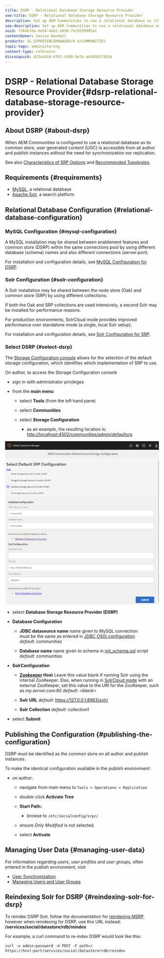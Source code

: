 ```yaml
---
title: DSRP - Relational Database Storage Resource Provider
seo-title: DSRP - Relational Database Storage Resource Provider
description: Set up AEM Communities to use a relational database as its common store
seo-description: Set up AEM Communities to use a relational database as its common store
uuid: f364e7da-ee54-4ab2-a630-7ec9239005ac
contentOwner: Janice Kendall
products: SG_EXPERIENCEMANAGER/6.4/COMMUNITIES
topic-tags: administering
content-type: reference
discoiquuid: d23acb18-6761-4290-9e7a-a434582791bd
---
```


# DSRP - Relational Database Storage Resource Provider{#dsrp-relational-database-storage-resource-provider}

## About DSRP {#about-dsrp}

When AEM Communities is configured to use a relational database as its common store, user generated content (UGC) is accessible from all author and publish instances without the need for synchronization nor replication.

See also [Characteristics of SRP Options](/help/communities/working-with-srp.md#characteristics-of-srp-options) and [Recommended Topologies](/help/communities/topologies.md).

## Requirements {#requirements}

* [MySQL](#mysql-configuration), a relational database
* [Apache Solr](#solr-configuration), a search platform

## Relational Database Configuration {#relational-database-configuration}

### MySQL Configuration {#mysql-configuration}

A MySQL installation may be shared between enablement features and common store (DSRP) within the same connections pool by using different database (schema) names and also different connections (server:port).

For installation and configuration details, see [MySQL Configuration for DSRP](/help/communities/dsrp-mysql.md).

### Solr Configuration {#solr-configuration}

A Solr installation may be shared between the node store (Oak) and common store (SRP) by using different collections.

If both the Oak and SRP collections are used intensively, a second Solr may be installed for performance reasons.

For production environments, SolrCloud mode provides improved performance over standalone mode (a single, local Solr setup).

For installation and configuration details, see [Solr Configuration for SRP](/help/communities/solr.md).

### Select DSRP {#select-dsrp}

The [Storage Configuration console](/help/communities/srp-config.md) allows for the selection of the default storage configuration, which identifies which implementation of SRP to use.

On author, to access the Storage Configuration console

* sign in with administrator privileges
* from the **main menu**

    * select **Tools** (from the left hand pane)
    * select **Communities**
    * select **Storage Configuration**

        * as an example, the resulting location is: [http://localhost:4502/communities/admin/defaultsrp](http://localhost:4502/communities/admin/defaultsrp)

![](assets/chlimage_1-128.png)

* select **Database Storage Resource Provider (DSRP)**
* **Database Configuration**

    * **JDBC datasource name** 
      name given to MySQL connection  
      must be the same as entered in [JDBC OSGi configuration](/help/communities/dsrp-mysql.md#configurejdbcconnections)  
      *default*: communities
    
    * **Database name** 
      name given to schema in [init_schema.sql](/help/communities/dsrp-mysql.md#obtain-the-sql-script) script  
      *default*: communities

* **SolrConfiguration**

    * **[Zookeeper](https://cwiki.apache.org/confluence/display/solr/Using+ZooKeeper+to+Manage+Configuration+Files) Host** 
      Leave this value blank if running Solr using the internal ZooKeeper. Else, when running in [SolrCloud mode](/help/communities/solr.md#solrcloud-mode) with an external ZooKeeper, set this value to the URI for the ZooKeeper, such as *my.server.com:80* 
      *default*: *&lt;blank&gt;*
    
    * **Solr URL** 
      *default*: https://127.0.0.1:8983/solr/
    
    * **Solr Collection** 
      *default*: collection1

* select **Submit**

## Publishing the Configuration {#publishing-the-configuration}

DSRP must be identified as the common store on all author and publish instances.

To make the identical configuration available in the publish environment:

* on author:

    * navigate from main menu to `Tools > Operations > Replication`
    * double-click **Activate Tree**
    * **Start Path:**

        * browse to `/etc/socialconfig/srpc/`

    * ensure *Only Modified* is not selected.
    * select **Activate**

## Managing User Data {#managing-user-data}

For information regarding *users*, *user profiles* and *user groups*, often entered in the publish environment, visit

* [User Synchronization](/help/communities/sync.md)
* [Managing Users and User Groups](/help/communities/users.md)

## Reindexing Solr for DSRP {#reindexing-solr-for-dsrp}

To reindex DSRP Solr, follow the documentation for [reindexing MSRP](/help/communities/msrp.md#msrp-reindex-tool), however when reindexing for DSRP, use this URL instead: **/services/social/datastore/rdb/reindex**

For example, a curl command to re-index DSRP would look like this:

```shell
curl -u admin:password -X POST -F path=/ https://host:port/services/social/datastore/rdb/reindex
```

